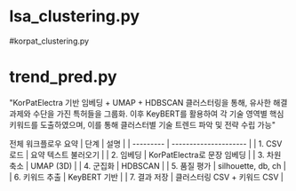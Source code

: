 # lsa_clustering.py


#korpat_clustering.py


# trend_pred.py
"KorPatElectra 기반 임베딩 + UMAP + HDBSCAN 클러스터링을 통해, 유사한 해결 과제와 수단을 가진 특허들을 그룹화. 이후 KeyBERT를 활용하여 각 기술 영역별 핵심 키워드를 도출하였으며, 이를 통해 클러스터별 기술 트렌드 파악 및 전략 수립 가능"

전체 워크플로우 요약
| 단계        | 설명                    |
| --------- | --------------------- |
| 1. CSV 로드 | 요약 텍스트 불러오기           |
| 2. 임베딩    | KorPatElectra로 문장 임베딩 |
| 3. 차원 축소  | UMAP (3D)             |
| 4. 군집화    | HDBSCAN               |
| 5. 품질 평가  | silhouette, db, ch    |
| 6. 키워드 추출 | KeyBERT 기반            |
| 7. 결과 저장  | 클러스터링 CSV + 키워드 CSV   |
